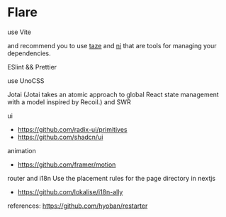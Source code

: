 # Flare

use Vite

and recommend you to use [taze](https://github.com/antfu/taze) and [ni](https://github.com/antfu/ni) that are tools for managing your dependencies.

ESlint && Prettier

use UnoCSS

Jotai (Jotai takes an atomic approach to global React state management with a model inspired by Recoil.) and SWR

ui
- https://github.com/radix-ui/primitives
- https://github.com/shadcn/ui

animation
- https://github.com/framer/motion

router and i18n
Use the placement rules for the page directory in nextjs
- https://github.com/lokalise/i18n-ally

references:
https://github.com/hyoban/restarter
